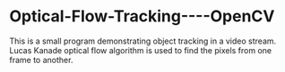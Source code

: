 # Optical-Flow-Tracking----OpenCV
This is a small program demonstrating object tracking in a video stream. Lucas Kanade optical flow algorithm is used to find the pixels from one frame to another. 
